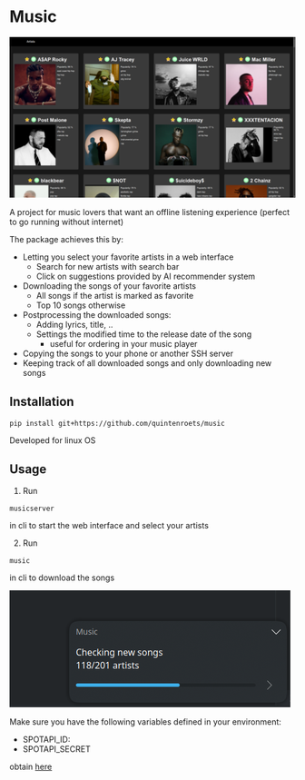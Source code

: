 # Music

![Alt text](examples/artists.png?raw=true)

A project for music lovers that want an offline listening experience (perfect to go running without internet)

The package achieves this by:
* Letting you select your favorite artists in a web interface
    * Search for new artists with search bar
    * Click on suggestions provided by AI recommender system
* Downloading the songs of your favorite artists
    * All songs if the artist is marked as favorite
    * Top 10 songs otherwise
* Postprocessing the downloaded songs:
    * Adding lyrics, title, ..
    * Settings the modified time to the release date of the song 
        * useful for ordering in your music player
* Copying the songs to your phone or another SSH server
* Keeping track of all downloaded songs and only downloading new songs

## Installation

```shell
pip install git+https://github.com/quintenroets/music
```
Developed for linux OS

## Usage
1) Run

```shell
musicserver
```
in cli to start the web interface and select your artists

2) Run

```shell
music
```
in cli to download the songs

![Alt text](examples/updating.png?raw=true)

Make sure you have the following variables defined in your environment:
* SPOTAPI_ID:
* SPOTAPI_SECRET

obtain [here](https://developer.spotify.com/documentation/general/guides/authorization/app-settings/)
